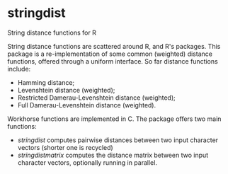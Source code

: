 stringdist
==========

String distance functions for R

String distance functions are scattered around R, and R's packages. This package
is a re-implementation of some common (weighted) distance functions, offered
through a uniform interface. So far distance functions include:

* Hamming distance; 
* Levenshtein distance (weighted);
* Restricted Damerau-Levenshtein distance (weighted);
* Full Damerau-Levenshtein distance (weighted).

Workhorse functions are implemented in C. The package offers two main functions:

* *stringdist*  computes pairwise distances between two input character vectors (shorter one is recycled)
* *stringdistmatrix* computes the distance matrix between two input character vectors, optionally running in parallel.





